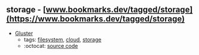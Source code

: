 storage - [www.bookmarks.dev/tagged/storage](https://www.bookmarks.dev/tagged/storage)
---
* [Gluster ](https://www.gluster.org/)
    * tags: [filesystem](../tagged/filesystem.md), [cloud](../tagged/cloud.md), [storage](../tagged/storage.md)
    * :octocat: [source code](https://github.com/gluster/glusterfs)
